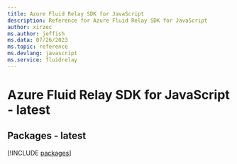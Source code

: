 ```yaml
---
title: Azure Fluid Relay SDK for JavaScript
description: Reference for Azure Fluid Relay SDK for JavaScript
author: xirzec
ms.author: jeffish
ms.data: 07/26/2023
ms.topic: reference
ms.devlang: javascript
ms.service: fluidrelay
---
```

# Azure Fluid Relay SDK for JavaScript - latest
## Packages - latest
[!INCLUDE [packages](fluid-relay-index.md)]